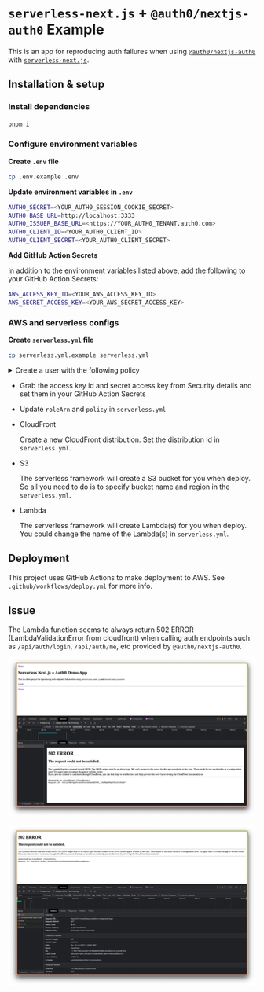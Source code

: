 # `serverless-next.js` + `@auth0/nextjs-auth0` Example

This is an app for reproducing auth failures when using [`@auth0/nextjs-auth0`](https://github.com/auth0/nextjs-auth0) with [`serverless-next.js`](https://github.com/serverless-nextjs/serverless-next.js).

## Installation & setup

### Install dependencies
```bash
pnpm i
```

### Configure environment variables

**Create `.env` file**

```bash
cp .env.example .env
```

**Update environment variables in `.env`**

```bash
AUTH0_SECRET=<YOUR_AUTH0_SESSION_COOKIE_SECRET>
AUTH0_BASE_URL=http://localhost:3333
AUTH0_ISSUER_BASE_URL=<https://YOUR_AUTH0_TENANT.auth0.com>
AUTH0_CLIENT_ID=<YOUR_AUTH0_CLIENT_ID>
AUTH0_CLIENT_SECRET=<YOUR_AUTH0_CLIENT_SECRET>
```

**Add GitHub Action Secrets**

In addition to the environment variables listed above, add the following to your GitHub Action Secrets:

```bash
AWS_ACCESS_KEY_ID=<YOUR_AWS_ACCESS_KEY_ID>
AWS_SECRET_ACCESS_KEY=<YOUR_AWS_SECRET_ACCESS_KEY>
```

### AWS and serverless configs

**Create `serverless.yml` file**

```bash
cp serverless.yml.example serverless.yml
```

<details>
<summary>Create a user with the following policy</summary>

```json
{
    "Version": "2012-10-17",
    "Statement": {
        "Effect": "Allow",
        "Action": [
            "acm:DescribeCertificate",
            "acm:ListCertificates",
            "acm:RequestCertificate",
            "cloudfront:CreateCloudFrontOriginAccessIdentity",
            "cloudfront:CreateDistribution",
            "cloudfront:CreateInvalidation",
            "cloudfront:GetDistribution",
            "cloudfront:GetDistributionConfig",
            "cloudfront:ListCloudFrontOriginAccessIdentities",
            "cloudfront:ListDistributions",
            "cloudfront:ListDistributionsByLambdaFunction",
            "cloudfront:ListDistributionsByWebACLId",
            "cloudfront:ListFieldLevelEncryptionConfigs",
            "cloudfront:ListFieldLevelEncryptionProfiles",
            "cloudfront:ListInvalidations",
            "cloudfront:ListPublicKeys",
            "cloudfront:ListStreamingDistributions",
            "cloudfront:UpdateDistribution",
            "cloudfront:TagResource",
            "cloudfront:UntagResource",
            "cloudfront:ListTagsForResource",
            "iam:AttachRolePolicy",
            "iam:CreateRole",
            "iam:CreateServiceLinkedRole",
            "iam:GetRole",
            "iam:PutRolePolicy",
            "iam:PassRole",
            "lambda:CreateFunction",
            "lambda:EnableReplication",
            "lambda:DeleteFunction",
            "lambda:GetFunction",
            "lambda:GetFunctionConfiguration",
            "lambda:PublishVersion",
            "lambda:UpdateFunctionCode",
            "lambda:UpdateFunctionConfiguration",
            "lambda:ListTags",
            "lambda:TagResource",
            "lambda:UntagResource",
            "route53:ChangeResourceRecordSets",
            "route53:ListHostedZonesByName",
            "route53:ListResourceRecordSets",
            "s3:CreateBucket",
            "s3:GetAccelerateConfiguration",
            "s3:GetObject",
            "s3:ListBucket",
            "s3:PutAccelerateConfiguration",
            "s3:PutBucketPolicy",
            "s3:PutObject",
            "s3:PutBucketTagging",
            "s3:GetBucketTagging",
            "lambda:ListEventSourceMappings",
            "lambda:CreateEventSourceMapping",
            "iam:UpdateAssumeRolePolicy",
            "iam:DeleteRolePolicy",
            "sqs:CreateQueue",
            "sqs:DeleteQueue",
            "sqs:GetQueueAttributes",
            "sqs:SetQueueAttributes"
        ],
        "Resource": "*"
    }
}
```
</details>

- Grab the access key id and secret access key from Security details and set them in your GitHub Action Secrets

- Update `roleArn` and `policy` in `serverless.yml`

- CloudFront

  Create a new CloudFront distribution. Set the distribution id in `serverless.yml`.

- S3

  The serverless framework will create a S3 bucket for you when deploy. So all you need to do is to specify bucket name and region in the `serverless.yml`.

- Lambda

  The serverless framework will create Lambda(s) for you when deploy. You could change the name of the Lambda(s) in `serverless.yml`.

## Deployment

This project uses GitHub Actions to make deployment to AWS. See `.github/workflows/deploy.yml` for more info.

## Issue

The Lambda function seems to always return 502 ERROR (LambdaValidationError from cloudfront) when calling auth endpoints such as `/api/auth/login`, `/api/auth/me`, etc provided by `@auth0/nextjs-auth0`.

![me-api-502](./docs/screenshot-me-api-502.png)

![login-api-502](./docs/screenshot-login-api-502.png)
